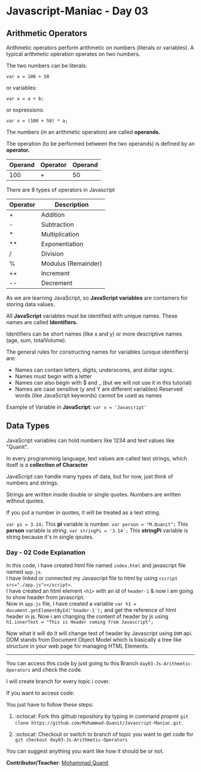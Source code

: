 # Javascript-Maniac - Day 03
## Arithmetic Operators
Arithmetic operators perform arithmetic on numbers (literals or variables).
A typical arithmetic operation operates on two numbers.

The two numbers can be literals:

`var x = 100 + 50`

or variables:

`var x = a + b;`

or expressions:

`var x = (100 + 50) * a;`

The numbers (in an arithmetic operation) are called <b>operands.</b>

The operation (to be performed between the two operands) is defined by an <b>operator.</b>


Operand | Operator | Operand
--- | --- | --- |
100 | + | 50


There are 8 types of operators in Javascript


Operator | Description
--- | --- 
| + | Addition
| - | Subtraction
| * | Multiplication
|** | Exponentiation
| / | Division
| % | Modulus (Remainder)
|++| Increment
|--| Decrement


As we are learning JavaScript, so <b>JavaScript variables</b> are containers for storing data values.

All <b>JavaScript</b> variables must be identified with unique names. These names are called <b>Identifiers.</b>

Identifiers can be short names (like x and y) or more descriptive names (age, sum, totalVolume).

The general rules for constructing names for variables (unique identifiers) are:

* Names can contain letters, digits, underscores, and dollar signs.
* Names must begin with a letter
* Names can also begin with $ and _ (but we will not use it in this tutorial)
* Names are case sensitive (y and Y are different variables)
Reserved words (like JavaScript keywords) cannot be used as names

Example of Variable in <b>JavaScript</b>: `var x = 'Javascript'`


## Data Types
JavaScript variables can hold numbers like 1234 and text values like "Quanit".

In every programming language, text values are called text strings, which itself is a <b>collection of Character</b>

JavaScript can handle many types of data, but for now, just think of numbers and strings.

Strings are written inside double or single quotes. Numbers are written without quotes.

If you put a number in quotes, it will be treated as a text string.

`var pi = 3.14;`  This <b>pi</b> variable is number.
`var person = "M.Quanit";`  This <b>person</b> variable is string.
`var stringPi = '3.14';`  This <b>stringPi</b> variable is string because it's in single qoutes.

### Day - 02 Code Explanation
In this code, i have created html file named `index.html` and javascript file named `app.js`. <br />
I have linked or connected my Javascript file to html by using `<script src="./app.js"></script>`.  <br />
I have created an html element `<h1>` with an id of `header-1` & now i am going to show header from javascript.  <br />
Now in `app.js` file, I have created a variable `var h1 = document.getElementById('header-1');` and get the reference of html header in js. Now i am changing the content of header by js using `h1.innerText = "This is Header coming from Javascript";` <br />

Now what it will do it will change text of header by Javascript using `DOM` api.  <br />
DOM stands from Document Object Model which is basically a tree like structure in your web page for managing HTML Elements.


<hr />

You can access this code by just going to this Branch `day03-Js-Arithmetic-Operators` and check the code.


I will create branch for every topic i cover.

If you want to access code:

You just have to follow these steps:

1) :octocat: Fork this github repository by typing in command propmt `git clone https://github.com/Mohammad-Quanit/Javascript-Maniac.git`.

2) :octocat: Checkout or switch to branch of topic you want to get code for `git checkout day03-Js-Arithmetic-Operators`

You can suggest anything you want like how it should be or not. 

<b>Contributor/Teacher</b>: [Mohammad Quanit](https://mohammad-quanit.github.io/)

